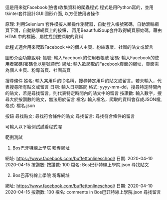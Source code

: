 這是用來從Facebook(臉書)收集資料的爬蟲程式
程式是用Python寫的，並用 tkinter套件設計GUI 圖形介面, 以方便使用者操作

原理: 利用Selenium 套件模擬人類操作瀏覽器，自動登入帳號密碼，自動滾輪網頁下滑，自動點擊網頁上的按鈕，
再用BeautifulSoup套件取得網頁原始碼，藉由HTML中的標籤、屬性找到要擷取的資料

此程式適合用來爬取Facebook 中的個人主頁、紛絲專業、社團的貼文或留言

圖形介面功能說明:
帳號: 輸入Facebook的使用者帳號
密碼: 輸入Facebook的使用者密碼(密碼會以星號顯示)
網址: 輸入欲爬取的Facebook頁面的網址，頁面需為個人主頁、粉專首頁、社團首頁

搜尋條件
姓名: 輸入某用戶的ID名稱，搜尋特定用戶的貼文或留言。若未輸入，代表搜尋所有貼文或留言
日期: 輸入日期區間 格式: yyyy-mm-dd，搜尋特定時間內的貼文，若是尋找留言，則代表特定時間內的貼文中的留言
按讚數: 輸入數字，搜尋大於按讚數的貼文，無法用於留言
檔名: 輸入檔名，爬取的資料會存成JSON檔, 格式: 檔名.json

按鈕
尋找貼文: 尋找符合條件的貼文
尋找留言: 尋找符合條件的留言

可輸入以下範例試試看程式喔

範例測試
1. Bos巴菲特線上學院 粉專網址

網址: https://www.facebook.com/buffettonlineschool/
日期: 2020-04-10 2020-04-15
按讚數: 按讚數: 100
檔名: Bos巴菲特線上學院.json
尋找貼文

2. Bos巴菲特線上學院 粉專網址

網址: https://www.facebook.com/buffettonlineschool/
日期: 2020-04-10 2020-04-15
按讚數: 100
檔名: comments in Bos巴菲特線上學院.json
尋找留言
